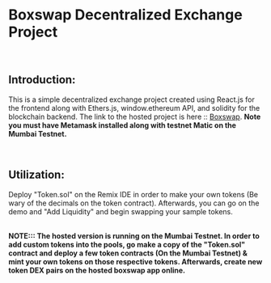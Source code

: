 # Boxswap Decentralized Exchange Project
<br />
<h2>Introduction:</h2>
<p>This is a simple decentralized exchange project created using React.js for the frontend along with Ethers.js, window.ethereum API, and solidity for the blockchain backend. 
The link to the hosted project is here :: <a href="https://boxswap.vercel.app/">Boxswap</a>. <b>Note you must have Metamask installed along with testnet Matic on the Mumbai Testnet.</b></p>
<br/>
<h2>Utilization: </h2>
<p>Deploy "Token.sol" on the Remix IDE in order to make your own tokens (Be wary of the decimals on  the token contract). Afterwards, you can go on the demo and "Add Liquidity" and begin swapping your sample tokens.</p>
<br/>
<b>NOTE::: The hosted version is running on the Mumbai Testnet. In order to add custom tokens into the pools, go make a copy of the "Token.sol" contract and deploy a few token contracts (On the Mumbai Testnet) & mint your own tokens on those respective tokens. Afterwards, create new token DEX pairs on the hosted boxswap app online.</b>
